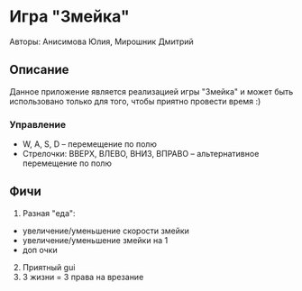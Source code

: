 # Игра "Змейка"
Авторы: Анисимова Юлия, Мирошник Дмитрий
## Описание
Данное приложение является реализацией игры "Змейка" и может быть использовано
только для того, чтобы приятно провести время :)
### Управление
* W, A, S, D – перемещение по полю 
* Стрелочки: ВВЕРХ, ВЛЕВО, ВНИЗ, ВПРАВО – альтернативное перемещение по полю
## Фичи
1. Разная "еда":
* увеличение/уменьшение скорости змейки 
* увеличение/уменьшение змейки на 1
* доп очки
2. Приятный gui
3. 3 жизни = 3 права на врезание
